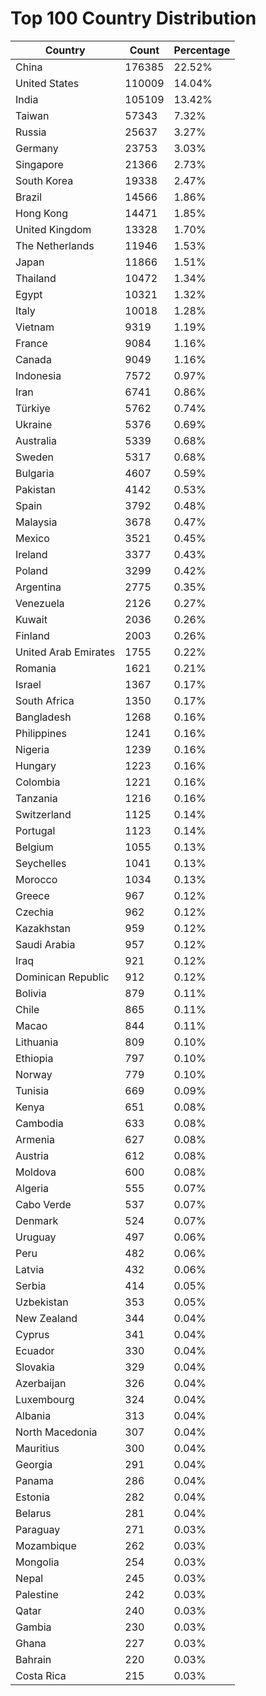 # Top 100 Country Distribution
| Country | Count | Percentage |
|----|----|----|
| China | 176385 | 22.52% |
| United States | 110009 | 14.04% |
| India | 105109 | 13.42% |
| Taiwan | 57343 | 7.32% |
| Russia | 25637 | 3.27% |
| Germany | 23753 | 3.03% |
| Singapore | 21366 | 2.73% |
| South Korea | 19338 | 2.47% |
| Brazil | 14566 | 1.86% |
| Hong Kong | 14471 | 1.85% |
| United Kingdom | 13328 | 1.70% |
| The Netherlands | 11946 | 1.53% |
| Japan | 11866 | 1.51% |
| Thailand | 10472 | 1.34% |
| Egypt | 10321 | 1.32% |
| Italy | 10018 | 1.28% |
| Vietnam | 9319 | 1.19% |
| France | 9084 | 1.16% |
| Canada | 9049 | 1.16% |
| Indonesia | 7572 | 0.97% |
| Iran | 6741 | 0.86% |
| Türkiye | 5762 | 0.74% |
| Ukraine | 5376 | 0.69% |
| Australia | 5339 | 0.68% |
| Sweden | 5317 | 0.68% |
| Bulgaria | 4607 | 0.59% |
| Pakistan | 4142 | 0.53% |
| Spain | 3792 | 0.48% |
| Malaysia | 3678 | 0.47% |
| Mexico | 3521 | 0.45% |
| Ireland | 3377 | 0.43% |
| Poland | 3299 | 0.42% |
| Argentina | 2775 | 0.35% |
| Venezuela | 2126 | 0.27% |
| Kuwait | 2036 | 0.26% |
| Finland | 2003 | 0.26% |
| United Arab Emirates | 1755 | 0.22% |
| Romania | 1621 | 0.21% |
| Israel | 1367 | 0.17% |
| South Africa | 1350 | 0.17% |
| Bangladesh | 1268 | 0.16% |
| Philippines | 1241 | 0.16% |
| Nigeria | 1239 | 0.16% |
| Hungary | 1223 | 0.16% |
| Colombia | 1221 | 0.16% |
| Tanzania | 1216 | 0.16% |
| Switzerland | 1125 | 0.14% |
| Portugal | 1123 | 0.14% |
| Belgium | 1055 | 0.13% |
| Seychelles | 1041 | 0.13% |
| Morocco | 1034 | 0.13% |
| Greece | 967 | 0.12% |
| Czechia | 962 | 0.12% |
| Kazakhstan | 959 | 0.12% |
| Saudi Arabia | 957 | 0.12% |
| Iraq | 921 | 0.12% |
| Dominican Republic | 912 | 0.12% |
| Bolivia | 879 | 0.11% |
| Chile | 865 | 0.11% |
| Macao | 844 | 0.11% |
| Lithuania | 809 | 0.10% |
| Ethiopia | 797 | 0.10% |
| Norway | 779 | 0.10% |
| Tunisia | 669 | 0.09% |
| Kenya | 651 | 0.08% |
| Cambodia | 633 | 0.08% |
| Armenia | 627 | 0.08% |
| Austria | 612 | 0.08% |
| Moldova | 600 | 0.08% |
| Algeria | 555 | 0.07% |
| Cabo Verde | 537 | 0.07% |
| Denmark | 524 | 0.07% |
| Uruguay | 497 | 0.06% |
| Peru | 482 | 0.06% |
| Latvia | 432 | 0.06% |
| Serbia | 414 | 0.05% |
| Uzbekistan | 353 | 0.05% |
| New Zealand | 344 | 0.04% |
| Cyprus | 341 | 0.04% |
| Ecuador | 330 | 0.04% |
| Slovakia | 329 | 0.04% |
| Azerbaijan | 326 | 0.04% |
| Luxembourg | 324 | 0.04% |
| Albania | 313 | 0.04% |
| North Macedonia | 307 | 0.04% |
| Mauritius | 300 | 0.04% |
| Georgia | 291 | 0.04% |
| Panama | 286 | 0.04% |
| Estonia | 282 | 0.04% |
| Belarus | 281 | 0.04% |
| Paraguay | 271 | 0.03% |
| Mozambique | 262 | 0.03% |
| Mongolia | 254 | 0.03% |
| Nepal | 245 | 0.03% |
| Palestine | 242 | 0.03% |
| Qatar | 240 | 0.03% |
| Gambia | 230 | 0.03% |
| Ghana | 227 | 0.03% |
| Bahrain | 220 | 0.03% |
| Costa Rica | 215 | 0.03% |
